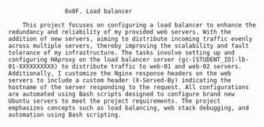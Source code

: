 
                    0x0F. Load balancer

        This project focuses on configuring a load balancer to enhance the redundancy and reliability of my provided web servers. With the addition of new servers, aiming to distribute incoming traffic evenly across multiple servers, thereby improving the scalability and fault tolerance of my infrastructure. The tasks involve setting up and configuring HAproxy on the load balancer server (gc-[STUDENT_ID]-lb-01-XXXXXXXXXX) to distribute traffic to web-01 and web-02 servers. Additionally, I customize the Nginx response headers on the web servers to include a custom header (X-Served-By) indicating the hostname of the server responding to the request. All configurations are automated using Bash scripts designed to configure brand new Ubuntu servers to meet the project requirements. The project emphasizes concepts such as load balancing, web stack debugging, and automation using Bash scripting.